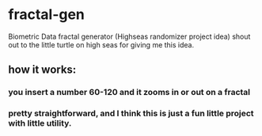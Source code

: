# fractal-gen
Biometric Data fractal generator (Highseas randomizer project idea)
shout out to the little turtle on high seas for giving me this idea. 
## how it works: 
### you insert a number 60-120 and it zooms in or out on a fractal
### pretty straightforward, and I think this is just a fun little project with little utility.
